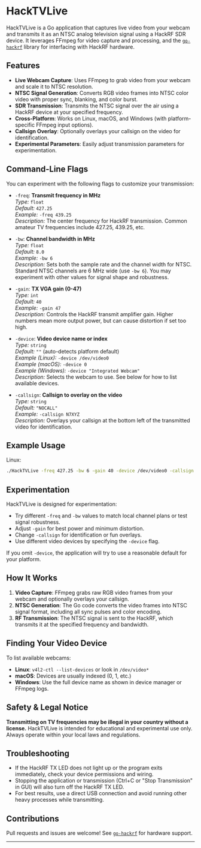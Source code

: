 # HackTVLive

HackTVLive is a Go application that captures live video from your webcam and transmits it as an NTSC analog television signal using a HackRF SDR device. It leverages FFmpeg for video capture and processing, and the [`go-hackrf`](https://github.com/samuel/go-hackrf) library for interfacing with HackRF hardware.

## Features

- **Live Webcam Capture**: Uses FFmpeg to grab video from your webcam and scale it to NTSC resolution.
- **NTSC Signal Generation**: Converts RGB video frames into NTSC color video with proper sync, blanking, and color burst.
- **SDR Transmission**: Transmits the NTSC signal over the air using a HackRF device at your specified frequency.
- **Cross-Platform**: Works on Linux, macOS, and Windows (with platform-specific FFmpeg input options).
- **Callsign Overlay**: Optionally overlays your callsign on the video for identification.
- **Experimental Parameters**: Easily adjust transmission parameters for experimentation.

## Command-Line Flags

You can experiment with the following flags to customize your transmission:

- `-freq`: **Transmit frequency in MHz**  
  *Type:* `float`  
  *Default:* `427.25`  
  *Example:* `-freq 439.25`  
  *Description:* The center frequency for HackRF transmission. Common amateur TV frequencies include 427.25, 439.25, etc.

- `-bw`: **Channel bandwidth in MHz**  
  *Type:* `float`  
  *Default:* `8.0`  
  *Example:* `-bw 6`  
  *Description:* Sets both the sample rate and the channel width for NTSC. Standard NTSC channels are 6 MHz wide (use `-bw 6`). You may experiment with other values for signal shape and robustness.

- `-gain`: **TX VGA gain (0-47)**  
  *Type:* `int`  
  *Default:* `40`  
  *Example:* `-gain 47`  
  *Description:* Controls the HackRF transmit amplifier gain. Higher numbers mean more output power, but can cause distortion if set too high.

- `-device`: **Video device name or index**  
  *Type:* `string`  
  *Default:* `""` (auto-detects platform default)  
  *Example (Linux):* `-device /dev/video0`  
  *Example (macOS):* `-device 0`  
  *Example (Windows):* `-device "Integrated Webcam"`  
  *Description:* Selects the webcam to use. See below for how to list available devices.

- `-callsign`: **Callsign to overlay on the video**  
  *Type:* `string`  
  *Default:* `"NOCALL"`  
  *Example:* `-callsign N7XYZ`  
  *Description:* Overlays your callsign at the bottom left of the transmitted video for identification.

## Example Usage

Linux:
```sh
./HackTVLive -freq 427.25 -bw 6 -gain 40 -device /dev/video0 -callsign N0CALL
```

## Experimentation

HackTVLive is designed for experimentation:
- Try different `-freq` and `-bw` values to match local channel plans or test signal robustness.
- Adjust `-gain` for best power and minimum distortion.
- Change `-callsign` for identification or fun overlays.
- Use different video devices by specifying the `-device` flag.

If you omit `-device`, the application will try to use a reasonable default for your platform.

## How It Works

1. **Video Capture**: FFmpeg grabs raw RGB video frames from your webcam and optionally overlays your callsign.
2. **NTSC Generation**: The Go code converts the video frames into NTSC signal format, including all sync pulses and color encoding.
3. **RF Transmission**: The NTSC signal is sent to the HackRF, which transmits it at the specified frequency and bandwidth.

## Finding Your Video Device

To list available webcams:
- **Linux**: `v4l2-ctl --list-devices` or look in `/dev/video*`
- **macOS**: Devices are usually indexed (0, 1, etc.)
- **Windows**: Use the full device name as shown in device manager or FFmpeg logs.

## Safety & Legal Notice

**Transmitting on TV frequencies may be illegal in your country without a license.**
HackTVLive is intended for educational and experimental use only. Always operate within your local laws and regulations.

## Troubleshooting

- If the HackRF TX LED does not light up or the program exits immediately, check your device permissions and wiring.
- Stopping the application or transmission (Ctrl+C or "Stop Transmission" in GUI) will also turn off the HackRF TX LED.
- For best results, use a direct USB connection and avoid running other heavy processes while transmitting.

## Contributions

Pull requests and issues are welcome! See [`go-hackrf`](https://github.com/samuel/go-hackrf) for hardware support.

---